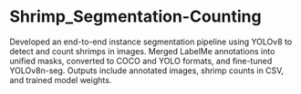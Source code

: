 # Shrimp_Segmentation-Counting
Developed an end-to-end instance segmentation pipeline using YOLOv8 to detect and count shrimps in images. Merged LabelMe annotations into unified masks, converted to COCO and YOLO formats, and fine-tuned YOLOv8n-seg. Outputs include annotated images, shrimp counts in CSV, and trained model weights.
